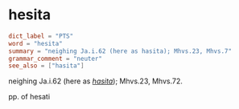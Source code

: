 # hesita

``` toml
dict_label = "PTS"
word = "hesita"
summary = "neighing Ja.i.62 (here as hasita); Mhvs.23, Mhvs.7"
grammar_comment = "neuter"
see_also = ["hasita"]
```

neighing Ja.i.62 (here as *[hasita](hasita.md)*); Mhvs.23, Mhvs.72.

pp. of hesati

